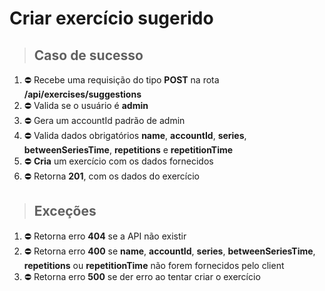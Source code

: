 # Criar exercício sugerido

> ## Caso de sucesso

1. ⛔ Recebe uma requisição do tipo **POST** na rota **/api/exercises/suggestions**
2. ⛔ Valida se o usuário é **admin**
3. ⛔ Gera um accountId padrão de admin
4. ⛔ Valida dados obrigatórios **name**, **accountId**, **series**, **betweenSeriesTime**, **repetitions** e **repetitionTime**
5. ⛔ **Cria** um exercício com os dados fornecidos
6. ⛔ Retorna **201**, com os dados do exercício


> ## Exceções

1. ⛔ Retorna erro **404** se a API não existir
2. ⛔ Retorna erro **400** se **name**, **accountId**, **series**, **betweenSeriesTime**, **repetitions** ou **repetitionTime** não forem fornecidos pelo client
3. ⛔ Retorna erro **500** se der erro ao tentar criar o exercício